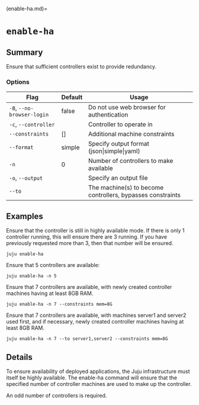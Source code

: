 (enable-ha.md)=
# `enable-ha`
## Summary
Ensure that sufficient controllers exist to provide redundancy.

### Options
| Flag | Default | Usage |
| --- | --- | --- |
| `-B`, `--no-browser-login` | false | Do not use web browser for authentication |
| `-c`, `--controller` |  | Controller to operate in |
| `--constraints` | [] | Additional machine constraints |
| `--format` | simple | Specify output format (json&#x7c;simple&#x7c;yaml) |
| `-n` | 0 | Number of controllers to make available |
| `-o`, `--output` |  | Specify an output file |
| `--to` |  | The machine(s) to become controllers, bypasses constraints |

## Examples

Ensure that the controller is still in highly available mode. If there is only 1 controller running, this will ensure there
are 3 running. If you have previously requested more than 3,
then that number will be ensured.

    juju enable-ha

Ensure that 5 controllers are available:

    juju enable-ha -n 5 

Ensure that 7 controllers are available, with newly created
controller machines having at least 8GB RAM.

    juju enable-ha -n 7 --constraints mem=8G

Ensure that 7 controllers are available, with machines server1 and
server2 used first, and if necessary, newly created controller
machines having at least 8GB RAM.

    juju enable-ha -n 7 --to server1,server2 --constraints mem=8G


## Details

To ensure availability of deployed applications, the Juju infrastructure
must itself be highly available. The enable-ha command will ensure
that the specified number of controller machines are used to make up the
controller.

An odd number of controllers is required.